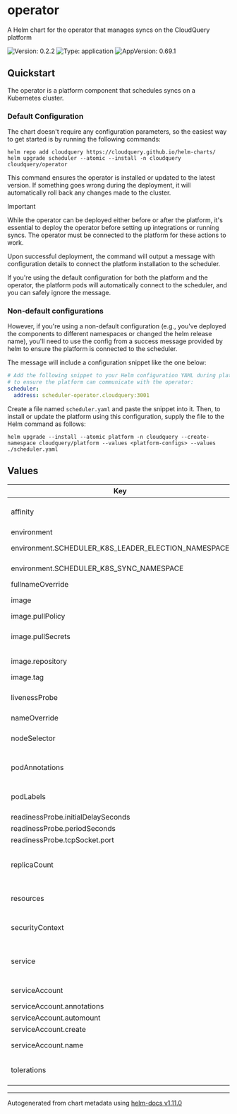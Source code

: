 # operator

A Helm chart for the operator that manages syncs on the CloudQuery platform

![Version: 0.2.2](https://img.shields.io/badge/Version-0.2.2-informational?style=flat-square) ![Type: application](https://img.shields.io/badge/Type-application-informational?style=flat-square) ![AppVersion: 0.69.1](https://img.shields.io/badge/AppVersion-0.69.1-informational?style=flat-square)

## Quickstart

The operator is a platform component that schedules syncs on a Kubernetes cluster.

### Default Configuration

The chart doesn't require any configuration parameters, so the easiest way to get started is by running the following commands:

```console
helm repo add cloudquery https://cloudquery.github.io/helm-charts/
helm upgrade scheduler --atomic --install -n cloudquery cloudquery/operator
```

This command ensures the operator is installed or updated to the latest version.
If something goes wrong during the deployment, it will automatically roll back any changes made to the cluster.

> [!IMPORTANT]
> While the operator can be deployed either before or after the platform, it's essential to deploy the operator before setting up integrations or running syncs.
> The operator must be connected to the platform for these actions to work.

Upon successful deployment, the command will output a message with configuration details to connect the platform installation to the scheduler.

If you're using the default configuration for both the platform and the operator, the platform pods will automatically connect to the scheduler, and you can safely ignore the message.

### Non-default configurations

However, if you're using a non-default configuration (e.g., you've deployed the components to different namespaces or changed the helm release name),
you'll need to use the config from a success message provided by helm to ensure the platform is connected to the scheduler.

The message will include a configuration snippet like the one below:

```yaml
# Add the following snippet to your Helm configuration YAML during platform installation or upgrade
# to ensure the platform can communicate with the operator:
scheduler:
  address: scheduler-operator.cloudquery:3001
```

Create a file named `scheduler.yaml` and paste the snippet into it.
Then, to install or update the platform using this configuration, supply the file to the Helm command as follows:

```console
helm upgrade --install --atomic platform -n cloudquery --create-namespace cloudquery/platform --values <platform-configs> --values ./scheduler.yaml
```

## Values

| Key | Type | Default | Description |
|-----|------|---------|-------------|
| affinity | object | `{}` | Configures node affinity for the operator deployment See https://kubernetes.io/docs/concepts/scheduling-eviction/assign-pod-node/#node-affinity. |
| environment | object | `{"SCHEDULER_K8S_LEADER_ELECTION_NAMESPACE":"","SCHEDULER_K8S_SYNC_NAMESPACE":""}` | Configures environment variables for the operator Deployment |
| environment.SCHEDULER_K8S_LEADER_ELECTION_NAMESPACE | string | `""` | The namespace to use for leader election. If not provided, will be the release namespace. |
| environment.SCHEDULER_K8S_SYNC_NAMESPACE | string | `""` | The namespace to use to spawn syncs. If not provided, will be the release namespace. |
| fullnameOverride | string | `""` | Override the full name |
| image | object | `{"pullPolicy":"IfNotPresent","pullSecrets":[],"repository":"us-east1-docker.pkg.dev/cq-cloud-prod/platform/scheduler","tag":""}` | Configures the container image for the operator Deployment. See https://kubernetes.io/docs/concepts/containers/images/. |
| image.pullPolicy | string | `"IfNotPresent"` | IfNotPresent, Always, Never |
| image.pullSecrets | list | `[]` | This sets secrets for repositories that require auth. See https://kubernetes.io/docs/tasks/configure-pod-container/pull-image-private-registry/. |
| image.repository | string | `"us-east1-docker.pkg.dev/cq-cloud-prod/platform/scheduler"` | Configures repository and registry to use when pulling a scheduler image |
| image.tag | string | `""` | Image tag to use. If empty, will use the chart's 'appVersion' |
| livenessProbe | object | `{"initialDelaySeconds":15,"periodSeconds":10,"tcpSocket":{"port":"grpc"}}` | Configures the probes for the operator deployment. See https://kubernetes.io/docs/tasks/configure-pod-container/configure-liveness-readiness-startup-probes/. |
| nameOverride | string | `""` | Override the default name |
| nodeSelector | object | `{}` | Configures node selectors for the operator deployment See https://kubernetes.io/docs/concepts/scheduling-eviction/assign-pod-node/#nodeselector. |
| podAnnotations | object | `{}` | Configures additional labels on the operator Deployment. See https://kubernetes.io/docs/concepts/overview/working-with-objects/annotations/. |
| podLabels | object | `{}` | Configures additional labels on the operator Deployment. See https://kubernetes.io/docs/concepts/overview/working-with-objects/labels/. |
| readinessProbe.initialDelaySeconds | int | `15` |  |
| readinessProbe.periodSeconds | int | `10` |  |
| readinessProbe.tcpSocket.port | string | `"grpc"` |  |
| replicaCount | int | `1` | Configures the replica count for the deployment. For out-of-cluster deployments in the dev environment, set this to zero and ignore all the sections related to the Deployment. See https://kubernetes.io/docs/concepts/workloads/controllers/deployment/. |
| resources | object | `{"limits":{"cpu":"500m","memory":"256Mi"},"requests":{"cpu":"100m","memory":"128Mi"}}` | Configures resource profile for the operator deployment. See https://kubernetes.io/docs/concepts/configuration/manage-resources-containers/. |
| securityContext | object | `{"allowPrivilegeEscalation":false,"capabilities":{"drop":["ALL"]},"readOnlyRootFilesystem":true,"runAsGroup":1000,"runAsNonRoot":true,"runAsUser":1000}` | Configures the security context of the operator Deployment. See https://kubernetes.io/docs/tasks/configure-pod-container/security-context/. |
| service | object | `{"annotations":{},"enabled":true,"port":3001,"targetPort":"grpc","type":"ClusterIP"}` | Create a Kubernetes Service that allows gRPC connectivity to the Operator API. Needed for the CloudQuery platform deployments since the platform will use this to communicate with the scheduler. See https://kubernetes.io/docs/concepts/services-networking/service/. |
| serviceAccount | object | `{"annotations":{},"automount":true,"create":true,"name":""}` | This section builds out the service account. See https://kubernetes.io/docs/concepts/security/service-accounts/. |
| serviceAccount.annotations | object | `{}` | Annotations to add to the service account |
| serviceAccount.automount | bool | `true` | Automatically mount a service account's token in the operator pod |
| serviceAccount.create | bool | `true` | Specifies whether a service account should be created |
| serviceAccount.name | string | `""` | The name of the service account to use. If not set and create is true, a name is generated using the fullname template |
| tolerations | list | `[]` | Configures node tolerations for the operator deployment See https://kubernetes.io/docs/concepts/scheduling-eviction/taint-and-toleration/. |

----------------------------------------------
Autogenerated from chart metadata using [helm-docs v1.11.0](https://github.com/norwoodj/helm-docs/releases/v1.11.0)
